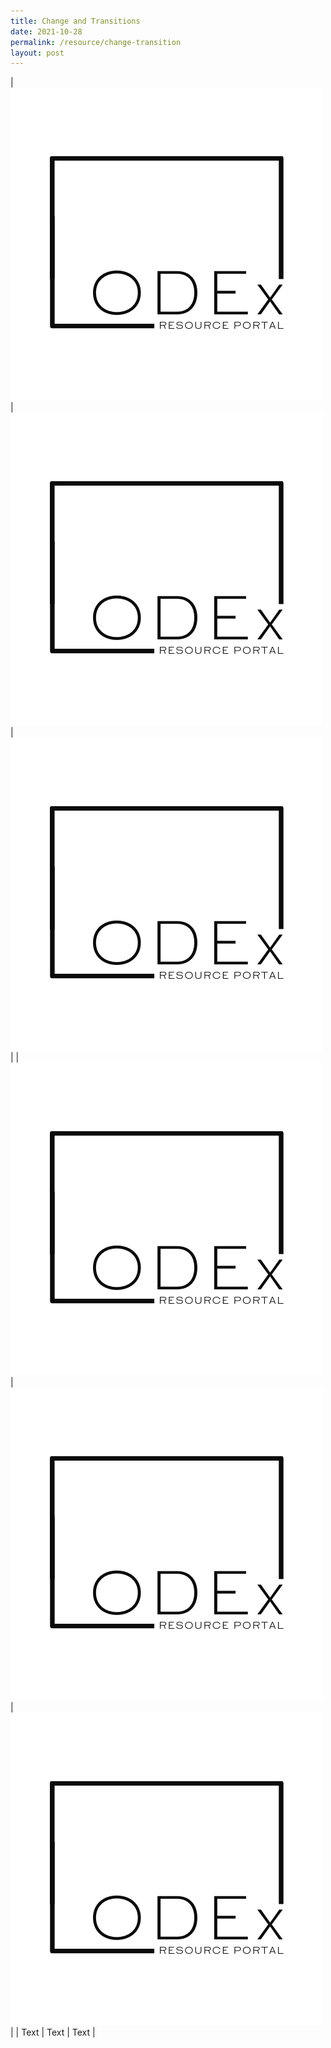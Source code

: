 ```yaml
---
title: Change and Transitions
date: 2021-10-28
permalink: /resource/change-transition
layout: post
---
```







| ![Alt text for image on Isomer site](/images/Black.png) | ![Alt text for image on Isomer site](/images/Black.png) | ![Alt text for image on Isomer site](/images/Black.png)|
|![Alt text for image on Isomer site](/images/Black.png)| ![Alt text for image on Isomer site](/images/Black.png) | ![Alt text for image on Isomer site](/images/Black.png) |
| Text     | Text     | Text     |

